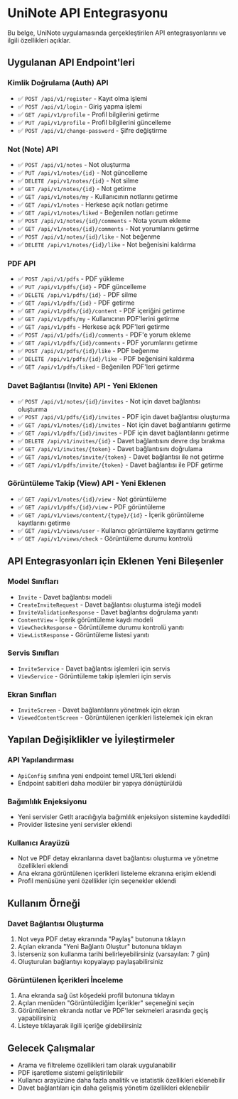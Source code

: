 # UniNote API Entegrasyonu

Bu belge, UniNote uygulamasında gerçekleştirilen API entegrasyonlarını ve ilgili özellikleri açıklar.

## Uygulanan API Endpoint'leri

### Kimlik Doğrulama (Auth) API
- ✅ `POST /api/v1/register` - Kayıt olma işlemi
- ✅ `POST /api/v1/login` - Giriş yapma işlemi
- ✅ `GET /api/v1/profile` - Profil bilgilerini getirme
- ✅ `PUT /api/v1/profile` - Profil bilgilerini güncelleme
- ✅ `POST /api/v1/change-password` - Şifre değiştirme

### Not (Note) API
- ✅ `POST /api/v1/notes` - Not oluşturma
- ✅ `PUT /api/v1/notes/{id}` - Not güncelleme
- ✅ `DELETE /api/v1/notes/{id}` - Not silme
- ✅ `GET /api/v1/notes/{id}` - Not getirme
- ✅ `GET /api/v1/notes/my` - Kullanıcının notlarını getirme
- ✅ `GET /api/v1/notes` - Herkese açık notları getirme
- ✅ `GET /api/v1/notes/liked` - Beğenilen notları getirme
- ✅ `POST /api/v1/notes/{id}/comments` - Nota yorum ekleme
- ✅ `GET /api/v1/notes/{id}/comments` - Not yorumlarını getirme
- ✅ `POST /api/v1/notes/{id}/like` - Not beğenme
- ✅ `DELETE /api/v1/notes/{id}/like` - Not beğenisini kaldırma

### PDF API
- ✅ `POST /api/v1/pdfs` - PDF yükleme
- ✅ `PUT /api/v1/pdfs/{id}` - PDF güncelleme
- ✅ `DELETE /api/v1/pdfs/{id}` - PDF silme
- ✅ `GET /api/v1/pdfs/{id}` - PDF getirme
- ✅ `GET /api/v1/pdfs/{id}/content` - PDF içeriğini getirme
- ✅ `GET /api/v1/pdfs/my` - Kullanıcının PDF'lerini getirme
- ✅ `GET /api/v1/pdfs` - Herkese açık PDF'leri getirme
- ✅ `POST /api/v1/pdfs/{id}/comments` - PDF'e yorum ekleme
- ✅ `GET /api/v1/pdfs/{id}/comments` - PDF yorumlarını getirme
- ✅ `POST /api/v1/pdfs/{id}/like` - PDF beğenme
- ✅ `DELETE /api/v1/pdfs/{id}/like` - PDF beğenisini kaldırma
- ✅ `GET /api/v1/pdfs/liked` - Beğenilen PDF'leri getirme

### Davet Bağlantısı (Invite) API - Yeni Eklenen
- ✅ `POST /api/v1/notes/{id}/invites` - Not için davet bağlantısı oluşturma
- ✅ `POST /api/v1/pdfs/{id}/invites` - PDF için davet bağlantısı oluşturma
- ✅ `GET /api/v1/notes/{id}/invites` - Not için davet bağlantılarını getirme
- ✅ `GET /api/v1/pdfs/{id}/invites` - PDF için davet bağlantılarını getirme
- ✅ `DELETE /api/v1/invites/{id}` - Davet bağlantısını devre dışı bırakma
- ✅ `GET /api/v1/invites/{token}` - Davet bağlantısını doğrulama
- ✅ `GET /api/v1/notes/invite/{token}` - Davet bağlantısı ile not getirme
- ✅ `GET /api/v1/pdfs/invite/{token}` - Davet bağlantısı ile PDF getirme

### Görüntüleme Takip (View) API - Yeni Eklenen
- ✅ `GET /api/v1/notes/{id}/view` - Not görüntüleme
- ✅ `GET /api/v1/pdfs/{id}/view` - PDF görüntüleme
- ✅ `GET /api/v1/views/content/{type}/{id}` - İçerik görüntüleme kayıtlarını getirme
- ✅ `GET /api/v1/views/user` - Kullanıcı görüntüleme kayıtlarını getirme
- ✅ `GET /api/v1/views/check` - Görüntüleme durumu kontrolü

## API Entegrasyonları için Eklenen Yeni Bileşenler

### Model Sınıfları
- `Invite` - Davet bağlantısı modeli
- `CreateInviteRequest` - Davet bağlantısı oluşturma isteği modeli
- `InviteValidationResponse` - Davet bağlantısı doğrulama yanıtı
- `ContentView` - İçerik görüntüleme kaydı modeli
- `ViewCheckResponse` - Görüntüleme durumu kontrolü yanıtı
- `ViewListResponse` - Görüntüleme listesi yanıtı

### Servis Sınıfları
- `InviteService` - Davet bağlantısı işlemleri için servis
- `ViewService` - Görüntüleme takip işlemleri için servis

### Ekran Sınıfları
- `InviteScreen` - Davet bağlantılarını yönetmek için ekran
- `ViewedContentScreen` - Görüntülenen içerikleri listelemek için ekran

## Yapılan Değişiklikler ve İyileştirmeler

### API Yapılandırması
- `ApiConfig` sınıfına yeni endpoint temel URL'leri eklendi
- Endpoint sabitleri daha modüler bir yapıya dönüştürüldü

### Bağımlılık Enjeksiyonu
- Yeni servisler GetIt aracılığıyla bağımlılık enjeksiyon sistemine kaydedildi
- Provider listesine yeni servisler eklendi

### Kullanıcı Arayüzü
- Not ve PDF detay ekranlarına davet bağlantısı oluşturma ve yönetme özellikleri eklendi
- Ana ekrana görüntülenen içerikleri listeleme ekranına erişim eklendi
- Profil menüsüne yeni özellikler için seçenekler eklendi

## Kullanım Örneği

### Davet Bağlantısı Oluşturma
1. Not veya PDF detay ekranında "Paylaş" butonuna tıklayın
2. Açılan ekranda "Yeni Bağlantı Oluştur" butonuna tıklayın
3. İsterseniz son kullanma tarihi belirleyebilirsiniz (varsayılan: 7 gün)
4. Oluşturulan bağlantıyı kopyalayıp paylaşabilirsiniz

### Görüntülenen İçerikleri İnceleme
1. Ana ekranda sağ üst köşedeki profil butonuna tıklayın
2. Açılan menüden "Görüntülediğim İçerikler" seçeneğini seçin
3. Görüntülenen ekranda notlar ve PDF'ler sekmeleri arasında geçiş yapabilirsiniz
4. Listeye tıklayarak ilgili içeriğe gidebilirsiniz

## Gelecek Çalışmalar

- Arama ve filtreleme özellikleri tam olarak uygulanabilir
- PDF işaretleme sistemi geliştirilebilir
- Kullanıcı arayüzüne daha fazla analitik ve istatistik özellikleri eklenebilir
- Davet bağlantıları için daha gelişmiş yönetim özellikleri eklenebilir
